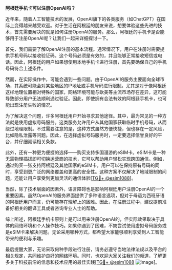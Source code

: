 **阿根廷手机卡可以注册OpenAI吗？**

近年来，随着人工智能技术的发展，OpenAI旗下的各类服务（如ChatGPT）在国际上变得越来越受欢迎。对于生活在阿根廷的朋友来说，想要体验这些先进的技术，首先需要解决的就是如何注册OpenAI的服务。那么，阿根廷的手机卡是否能够用于注册OpenAI呢？让我们一起来详细探讨一下。

首先，我们需要了解OpenAI注册的基本流程。通常情况下，用户在注册时需要提供手机号码以接收验证码。这个号码必须是有效的，并且能够正常接收短信或电话。因此，阿根廷的用户如果想使用本地手机卡进行注册，首先要确保自己的手机号码符合上述条件。

然而，在实际操作中，可能会遇到一些问题。由于OpenAI的服务主要面向全球市场，其系统可能会对某些地区的IP地址或手机号码进行限制。尤其是对于像阿根廷这样地理位置相对特殊的国家，网络环境可能与欧美等主流市场存在差异，这可能导致部分用户无法顺利通过验证。因此，即使拥有合法有效的阿根廷手机卡，也可能出现注册失败的情况。

为了解决这个问题，许多阿根廷用户开始寻求其他途径。其中，最为常见的一种方法就是使用虚拟号码服务。这类服务允许用户从其他国家获取临时手机号码，从而绕过地理限制。不过需要注意的是，这种方式虽然方便快捷，但也存在一定风险，比如隐私泄露等问题。因此，在选择虚拟号码服务时，一定要选择信誉良好的平台，并仔细阅读相关条款。

此外，还有一种更为便捷的选择——购买支持多国漫游的eSIM卡。eSIM卡是一种无需物理插拔即可切换运营商的技术，它可以帮助用户轻松实现跨国通信。例如，通过购买一张支持阿根廷及其他国家的eSIM卡，用户可以在保持原有号码的同时，享受到更广泛的网络覆盖和更高的安全性。这种方案不仅解决了地域限制的问题，还能让用户享受到更加灵活的通信体验[[TG💪+ @esim1088](https://t.me/s/esim1088)]。

当然，除了技术层面的因素外，语言障碍也是影响阿根廷用户注册OpenAI的一个重要因素。虽然OpenAI的服务界面提供了多种语言选项，但对于母语为西班牙语的阿根廷用户而言，仍可能存在理解上的困难。因此，在注册过程中，建议提前准备好相关的翻译工具或者咨询专业人士的帮助。

综上所述，阿根廷手机卡原则上是可以用来注册OpenAI的，但实际效果取决于具体的网络环境和个人操作技巧。如果你遇到了困难，不妨尝试使用虚拟号码服务或是eSIM卡来解决问题。无论采用哪种方式，都希望大家能够顺利享受到人工智能带来的便利与乐趣。

最后提醒大家，无论采取何种手段进行注册，请务必遵守当地法律法规以及平台的相关规定，共同维护良好的网络环境。同时，也欢迎大家关注我们的频道，了解更多关于科技前沿的信息和技术应用的最佳实践[[TG💪+ @esim1088](https://t.me/s/esim1088) ![Image](https://i.postimg.cc/4NQfJmqS/Snipaste-2025-05-13-00-14-12.png)]。